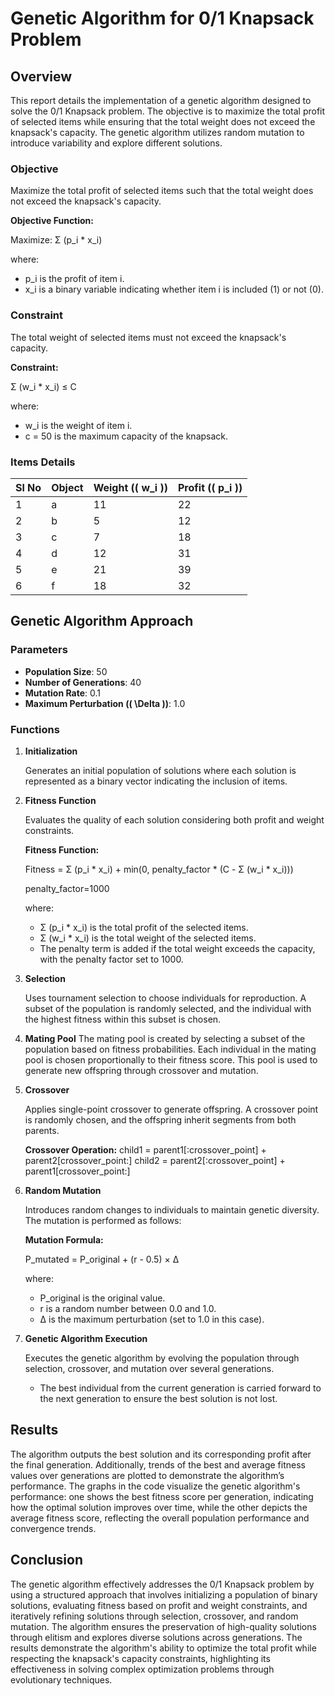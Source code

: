 # Genetic Algorithm for 0/1 Knapsack Problem 

## Overview

This report details the implementation of a genetic algorithm designed to solve the 0/1 Knapsack problem. The objective is to maximize the total profit of selected items while ensuring that the total weight does not exceed the knapsack's capacity. The genetic algorithm utilizes random mutation to introduce variability and explore different solutions.


### Objective

Maximize the total profit of selected items such that the total weight does not exceed the knapsack's capacity.

**Objective Function:**

Maximize: Σ (p_i * x_i)

where:
- p_i is the profit of item i.
- x_i is a binary variable indicating whether item i is included (1) or not (0).

### Constraint

The total weight of selected items must not exceed the knapsack's capacity.

**Constraint:**

Σ (w_i * x_i) ≤ C

where:
- w_i is the weight of item i.
- c = 50 is the maximum capacity of the knapsack.

### Items Details

| Sl No | Object | Weight (\( w_i \)) | Profit (\( p_i \)) |
|-------|--------|---------------------|--------------------|
| 1     | a      | 11                  | 22                 |
| 2     | b      | 5                   | 12                 |
| 3     | c      | 7                   | 18                 |
| 4     | d      | 12                  | 31                 |
| 5     | e      | 21                  | 39                 |
| 6     | f      | 18                  | 32                 |

## Genetic Algorithm Approach

### Parameters

- **Population Size**: 50
- **Number of Generations**: 40
- **Mutation Rate**: 0.1
- **Maximum Perturbation (\( \Delta \))**: 1.0

### Functions

1. **Initialization**

   Generates an initial population of solutions where each solution is represented as a binary vector indicating the inclusion of items.

2. **Fitness Function**

   Evaluates the quality of each solution considering both profit and weight constraints.

   **Fitness Function:**

   Fitness = Σ (p_i * x_i) + min(0, penalty_factor * (C - Σ (w_i * x_i)))

   penalty_factor=1000


   where:
   - Σ (p_i * x_i) is the total profit of the selected items.
   - Σ (w_i * x_i) is the total weight of the selected items.
   - The penalty term is added if the total weight exceeds the capacity, with the penalty factor set to 1000.

3. **Selection**

   Uses tournament selection to choose individuals for reproduction. A subset of the population is randomly selected, and the individual with the highest fitness within this subset is chosen.

4. **Mating Pool**
   The mating pool is created by selecting a subset of the population based on fitness probabilities. Each individual in the mating pool is chosen proportionally to their fitness score. This pool is used to        generate new offspring through crossover and mutation.
   
6. **Crossover**

   Applies single-point crossover to generate offspring. A crossover point is randomly chosen, and the offspring inherit segments from both parents.

   **Crossover Operation:**
   child1 = parent1[:crossover_point] + parent2[crossover_point:]
   child2 = parent2[:crossover_point] + parent1[crossover_point:]

7. **Random Mutation**

   Introduces random changes to individuals to maintain genetic diversity. The mutation is performed as follows:

   **Mutation Formula:**

   P_mutated = P_original + (r - 0.5) × Δ

   where:
   - P_original is the original value.
   - r is a random number between 0.0 and 1.0.
   - Δ is the maximum perturbation (set to 1.0 in this case).

8. **Genetic Algorithm Execution**

   Executes the genetic algorithm by evolving the population through selection, crossover, and mutation over several generations. 

   - The best individual from the current generation is carried forward to the next generation to ensure the best solution is not lost.

## Results

The algorithm outputs the best solution and its corresponding profit after the final generation. Additionally, trends of the best and average fitness values over generations are plotted to demonstrate the algorithm’s performance. The graphs in the code visualize the genetic algorithm's performance: one shows the best fitness score per generation, indicating how the optimal solution improves over time, while the other depicts the average fitness score, reflecting the overall population performance and convergence trends.


## Conclusion

The genetic algorithm effectively addresses the 0/1 Knapsack problem by using a structured approach that involves initializing a population of binary solutions, evaluating fitness based on profit and weight constraints, and iteratively refining solutions through selection, crossover, and random mutation. The algorithm ensures the preservation of high-quality solutions through elitism and explores diverse solutions across generations. The results demonstrate the algorithm's ability to optimize the total profit while respecting the knapsack's capacity constraints, highlighting its effectiveness in solving complex optimization problems through evolutionary techniques.

